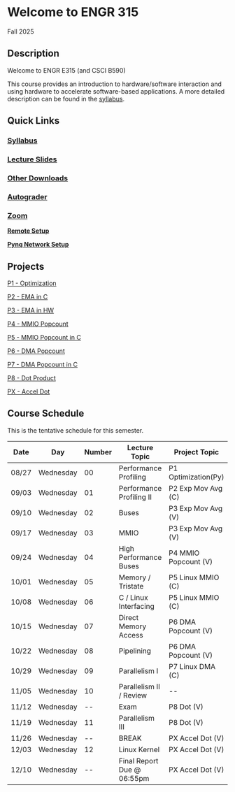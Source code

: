 # Welcome to ENGR 315 

Fall 2025

## Description 

Welcome to ENGR E315 (and CSCI B590)

This course provides an introduction to hardware/software interaction and using
hardware to accelerate software-based
applications. A more detailed description can be found in the
[syllabus](syllabus).

## Quick Links

### [Syllabus](syllabus.md)

### [Lecture Slides](https://github.com/engr315/lecture_slides) 

### [Other Downloads](https://github.com/Engr315/downloads) 

### [Autograder](https://autograder.luddy.indiana.edu)

<!-- ### [Slack](https:///e315-fall2022.slack.com)  -->

### [Zoom](https://iu.zoom.us/j/82546848629)

**[Remote Setup](https://uisapp2.iu.edu/confluence-prd/pages/viewpage.action?pageId=280461906)**

**[Pynq Network Setup](https://docs.google.com/document/d/1i-IbmVQ2isauEg50CN2s8E3xESR1mAaM4FTGclJopJ0)**

## Projects

[P1 -
Optimization](https://docs.google.com/document/d/105JyX49O5bt4fwf8lDtwJeOk-tv2ZoSdRi1HCloXQ2M)

<!-- https://docs.google.com/document/d/1-CCQA5W3WXCne4WsE9izRG_VA8rVle_d_RgO6UVfJ-Y -->

[P2 - EMA in C](https://docs.google.com/document/d/1cfBDzoIlD9y3EHx-0Q9YKQ-T1hPvglZrRkxLdxBoPe4)

[P3 - EMA in HW](https://docs.google.com/document/d/1U6MN45r_esy1MUt8zoRSsgUC54HM9TFWiHajOWfyus4)

[P4 - MMIO Popcount](https://docs.google.com/document/d/1wziNgmpn2tVlY3KJ_S0K1H8Fy0uqwUYXsahNDnxYBY0)

[P5 - MMIO Popcount in C](https://docs.google.com/document/d/1jg8RsI7jDrboQLwvzRQ8uWffIeV_ha4-RNPDwvikyxs)

[P6 - DMA Popcount](
https://docs.google.com/document/d/1u5RHWupwQOmu_8SVDFzPE2HH5vzACUf5E6XRroKZ6-M)


[P7 - DMA Popcount in C](
https://docs.google.com/document/d/1No0ThJH7IQrEZT4aiclMCTAKm2VETctFjFmX-5vdYks)

[P8 - Dot Product
](https://docs.google.com/document/d/1-7P4MVqkqgErGTgZFTI5RU-Xp4UcxNxZrqHNL3SwFu0)

[PX - Accel Dot
](https://docs.google.com/document/d/1o2O131Urwfu3FUcAc2eNOvgz_DdiyA4J3IQlRAeDowk)

<!-- 
SP'2021
[P2 - Correlation](https://docs.google.com/document/d/1OnPW7GvSvcdtVuDCgDzKF1uvwplZkn-wKnNfx14_LTQ)

SP'2020
[P1 - Blinking LEDs](https://docs.google.com/document/d/1WEp6INc_Z_96oKV1LKEZmKhYWgL1gWm5W6eo9B1y3hA)
[P2 - Mega Multiply](https://docs.google.com/document/d/1f7u7QJJ32AM1liW9sximbdjBCLsJNu3DhcO3tE-Fcyc)
[P3 - Exp. Moving Average](https://docs.google.com/document/d/1e9pKW8jmkTzBqklJmH242OeL7Ld5hEkfb25EU77XLDM)
[P4 - Bitcounting](https://docs.google.com/document/d/1RNPc4r2bKhwEj0n96p_kqQbENdzikBAGi6dRorFOlvU)
[PX - Accelerating Machine Learning](https://docs.google.com/document/d/1UphnXadOCnuIDnqv7KrRn8DV3CH7Q90x0BT59jAW-FI) 
-->

## Course Schedule

This is the tentative schedule for this semester.
                                                        
|  Date  |   Day     | Number| Lecture Topic             |  Project Topic        | 
|  --    |  -----    | --    |  -----                    |     -----             | 
| 08/27  | Wednesday | 00    | Performance Profiling     | P1 Optimization(Py)   |
| 09/03  | Wednesday | 01    | Performance Profiling II  | P2 Exp Mov Avg (C)    | 
| 09/10  | Wednesday | 02    | Buses                     | P3 Exp Mov Avg (V)    |
| 09/17  | Wednesday | 03    | MMIO                      | P3 Exp Mov Avg (V)    |
| 09/24  | Wednesday | 04    | High Performance Buses    | P4 MMIO Popcount (V)  |
| 10/01  | Wednesday | 05    | Memory / Tristate         | P5 Linux MMIO (C)     |
| 10/08  | Wednesday | 06    | C / Linux Interfacing     | P5 Linux MMIO (C)     |
| 10/15  | Wednesday | 07    | Direct Memory Access      | P6 DMA Popcount (V)   |
| 10/22  | Wednesday | 08    | Pipelining                | P6 DMA Popcount (V)   |
| 10/29  | Wednesday | 09    | Parallelism I             | P7 Linux DMA (C)      |
| 11/05  | Wednesday | 10    | Parallelism II / Review   | --                    |
| 11/12  | Wednesday | --    | Exam                      | P8 Dot (V)            |
| 11/19  | Wednesday | 11    | Parallelism III           | P8 Dot (V)            |
| 11/26  | Wednesday | --    | BREAK                     | PX Accel Dot (V)      |
| 12/03  | Wednesday | 12    | Linux Kernel              | PX Accel Dot (V)      | 
| 12/10  | Wednesday | --    | Final Report Due @ 06:55pm| PX Accel Dot (V)      |


